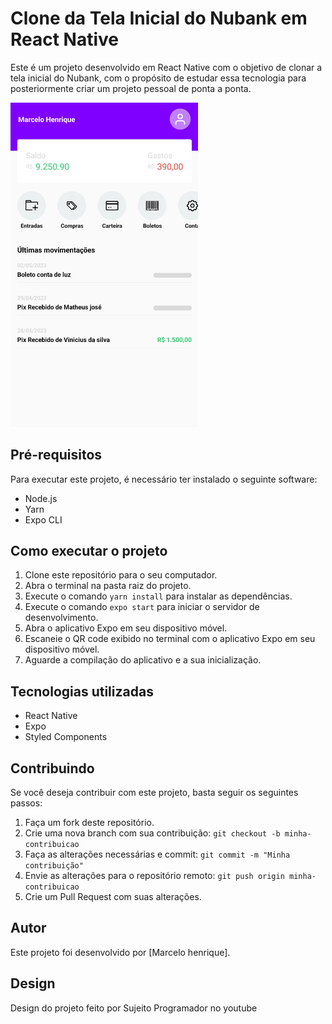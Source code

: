 # Clone da Tela Inicial do Nubank em React Native

Este é um projeto desenvolvido em React Native com o objetivo de clonar a tela inicial do Nubank, com o propósito de estudar essa tecnologia
para posteriormente criar um projeto pessoal de ponta a ponta.

<img src="./imgPreview.jpeg" alt="Preview do projeto" width="300"/>

## Pré-requisitos

Para executar este projeto, é necessário ter instalado o seguinte software:

- Node.js
- Yarn
- Expo CLI

## Como executar o projeto

1. Clone este repositório para o seu computador.
2. Abra o terminal na pasta raiz do projeto.
3. Execute o comando `yarn install` para instalar as dependências.
4. Execute o comando `expo start` para iniciar o servidor de desenvolvimento.
5. Abra o aplicativo Expo em seu dispositivo móvel.
6. Escaneie o QR code exibido no terminal com o aplicativo Expo em seu dispositivo móvel.
7. Aguarde a compilação do aplicativo e a sua inicialização.

## Tecnologias utilizadas

- React Native
- Expo
- Styled Components

## Contribuindo

Se você deseja contribuir com este projeto, basta seguir os seguintes passos:

1. Faça um fork deste repositório.
2. Crie uma nova branch com sua contribuição: `git checkout -b minha-contribuicao`
3. Faça as alterações necessárias e commit: `git commit -m "Minha contribuição"`
4. Envie as alterações para o repositório remoto: `git push origin minha-contribuicao`
5. Crie um Pull Request com suas alterações.

## Autor

Este projeto foi desenvolvido por [Marcelo henrique].

## Design

Design do projeto feito por Sujeito Programador no youtube


